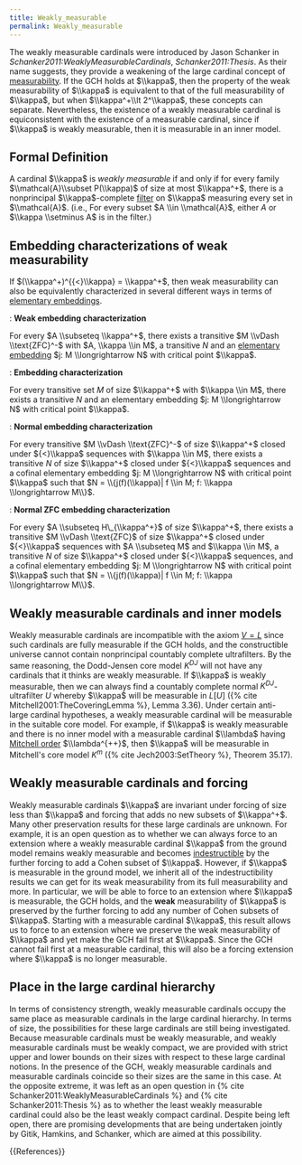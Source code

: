 ```yaml
---
title: Weakly_measurable
permalink: Weakly_measurable
---
```



The weakly measurable cardinals were introduced by Jason Schanker in <CITE>Schanker2011:WeaklyMeasurableCardinals</CITE>, <CITE>Schanker2011:Thesis</CITE>.  As their name suggests, they provide a weakening of the large cardinal concept of [measurability](Measurable "Measurable").  If the GCH holds at $\\kappa$, then the property of the weak measurability of $\\kappa$ is equivalent to that of the full measurability of $\\kappa$, but when $\\kappa^+\\lt 2^\\kappa$, these concepts can separate. Nevertheless, the existence of a weakly measurable cardinal is equiconsistent with the existence of a measurable cardinal, since if $\\kappa$ is weakly measurable, then it is measurable in an inner model.

## Formal Definition

A cardinal $\\kappa$ is *weakly measurable* if and only if for every family $\\mathcal{A}\\subset P(\\kappa)$ of size at most $\\kappa^+$, there is a nonprincipal $\\kappa$-complete [filter](Filter "Filter") on $\\kappa$ measuring every set in $\\mathcal{A}$. (i.e., For every subset $A \\in \\mathcal{A}$, either $A$ or $\\kappa \\setminus A$ is in the filter.)

## Embedding characterizations of weak measurability

If $(\\kappa^+)^{{<}\\kappa} = \\kappa^+$, then weak measurability can also be equivalently characterized in several different ways in terms of [elementary embeddings](Elementary_embedding "Elementary embedding").

: **Weak embedding characterization**

For every $A \\subseteq \\kappa^+$, there exists a transitive $M \\vDash \\text{ZFC}^-$ with $A, \\kappa \\in M$, a transitive $N$ and an [elementary embedding](Elementary_embedding "Elementary embedding") $j: M \\longrightarrow N$ with critical point $\\kappa$.

: **Embedding characterization**

For every transitive set $M$ of size $\\kappa^+$ with $\\kappa \\in M$, there exists a transitive $N$ and an elementary embedding $j: M \\longrightarrow N$ with critical point $\\kappa$.

: **Normal embedding characterization**

For every transitive $M \\vDash \\text{ZFC}^-$ of size $\\kappa^+$ closed under ${<}\\kappa$ sequences with $\\kappa \\in M$, there exists a transitive $N$ of size $\\kappa^+$ closed under ${<}\\kappa$ sequences and a cofinal elementary embedding $j: M \\longrightarrow N$ with critical point $\\kappa$ such that $N = \\{j(f)(\\kappa)| f \\in M; f: \\kappa \\longrightarrow M\\}$.

: **Normal ZFC embedding characterization**

For every $A \\subseteq H\_{\\kappa^+}$ of size $\\kappa^+$, there exists a transitive $M \\vDash \\text{ZFC}$ of size $\\kappa^+$ closed under ${<}\\kappa$ sequences with $A \\subseteq M$ and $\\kappa \\in M$, a transitive $N$ of size $\\kappa^+$ closed under ${<}\\kappa$ sequences, and a cofinal elementary embedding $j: M \\longrightarrow N$ with critical point $\\kappa$ such that $N = \\{j(f)(\\kappa)| f \\in M; f: \\kappa \\longrightarrow M\\}$.

## Weakly measurable cardinals and inner models

Weakly measurable cardinals are incompatible with the axiom [$V = L$](V_=_L "V = L") since such cardinals are fully measurable if the GCH holds, and the constructible universe cannot contain nonprincipal countably complete ultrafilters.  By the same reasoning, the Dodd-Jensen core model $K^{DJ}$ will not have any cardinals that it thinks are weakly measurable.  If $\\kappa$ is weakly measurable, then we can always find a countably complete normal $K^{DJ}$-ultrafilter $U$ whereby $\\kappa$ will be measurable in $L[U]$ ({% cite Mitchell2001:TheCoveringLemma %}, Lemma 3.36).  Under certain anti-large cardinal hypotheses, a weakly measurable cardinal will be measurable in the suitable core model.  For example, if $\\kappa$ is weakly measurable and there is no inner model with a measurable cardinal $\\lambda$ having [Mitchell order](Mitchell\_order "Mitchell\_order") $\\lambda^{++}$, then $\\kappa$ will be measurable in Mitchell's core model $K^m$ ({% cite Jech2003:SetTheory %}, Theorem 35.17).

## Weakly measurable cardinals and forcing

Weakly measurable cardinals $\\kappa$ are invariant under forcing of size less than $\\kappa$ and forcing that adds no new subsets of $\\kappa^+$.  Many other preservation results for these large cardinals are unknown.  For example, it is an open question as to whether we can always force to an extension where a weakly measurable cardinal $\\kappa$ from the ground model remains weakly measurable and becomes [indestructible](Indestructible "Indestructible") by the further forcing to add a Cohen subset of $\\kappa$.  However, if $\\kappa$ is measurable in the ground model, we inherit all of the indestructibility results we can get for its weak measurability from its full measurability and more.  In particular, we will be able to force to an extension where $\\kappa$ is measurable, the GCH holds, and the **weak** measurability of $\\kappa$ is preserved by the further forcing to add any number of Cohen subsets of $\\kappa$.  Starting with a measurable cardinal $\\kappa$, this result allows us to force to an extension where we preserve the weak measurability of $\\kappa$ and yet make the GCH fail first at $\\kappa$.  Since the GCH cannot fail first at a measurable cardinal, this will also be a forcing extension where $\\kappa$ is no longer measurable.

## Place in the large cardinal hierarchy

In terms of consistency strength, weakly measurable cardinals occupy the same place as measurable cardinals in the large cardinal hierarchy.  In terms of size, the possibilities for these large cardinals are still being investigated.  Because measurable cardinals must be weakly measurable, and weakly measurable cardinals must be weakly compact, we are provided with strict upper and lower bounds on their sizes with respect to these large cardinal notions.  In the presence of the GCH, weakly measurable cardinals and measurable cardinals coincide so their sizes are the same in this case.  At the opposite extreme, it was left as an open question in {% cite Schanker2011:WeaklyMeasurableCardinals %} and {% cite Schanker2011:Thesis %} as to whether the least weakly measurable cardinal could also be the least weakly compact cardinal.  Despite being left open, there are promising developments that are being undertaken jointly by Gitik, Hamkins, and Schanker, which are aimed at this possibility.

{{References}}

